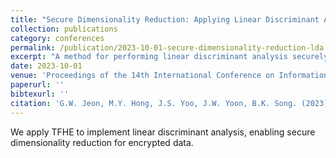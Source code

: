 ```yaml
---
title: "Secure Dimensionality Reduction: Applying Linear Discriminant Analysis over the TFHE Homomorphic Encryption Scheme"
collection: publications
category: conferences
permalink: /publication/2023-10-01-secure-dimensionality-reduction-lda
excerpt: "A method for performing linear discriminant analysis securely using the TFHE scheme."
date: 2023-10-01
venue: 'Proceedings of the 14th International Conference on Information and Communication Technology Convergence (ICTC)'
paperurl: ''
bibtexurl: ''
citation: 'G.W. Jeon, M.Y. Hong, J.S. Yoo, J.W. Yoon, B.K. Song. (2023). "Secure Dimensionality Reduction: Applying Linear Discriminant Analysis over the TFHE Homomorphic Encryption Scheme." In <i>Proceedings of the 14th International Conference on Information and Communication Technology Convergence (ICTC)</i>.'
---
```


We apply TFHE to implement linear discriminant analysis, enabling secure dimensionality reduction for encrypted data.
